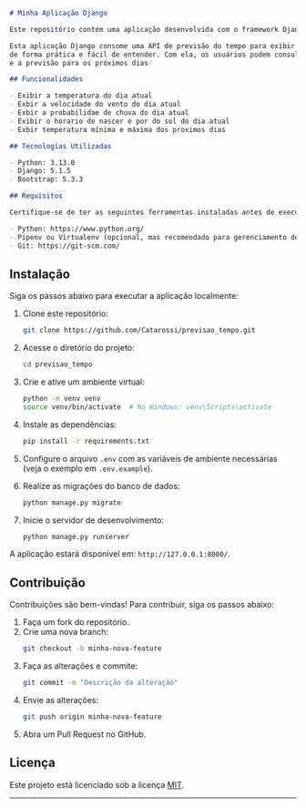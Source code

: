 ```markdown
# Minha Aplicação Django

Este repositório contém uma aplicação desenvolvida com o framework Django.

Esta aplicação Django consome uma API de previsão do tempo para exibir informações meteorológicas
de forma prática e fácil de entender. Com ela, os usuários podem consultar as condições climáticas atuais
e a previsão para os próximos dias

## Funcionalidades

- Exibir a temperatura do dia atual
- Exbir a velocidade do vento do dia atual
- Exbir a probabilidae de chuva do dia atual
- Exibir o horario de nascer e por do sol do dia atual
- Exbir temperatura mínima e máxima dos proximos dias

## Tecnologias Utilizadas

- Python: 3.13.0
- Django: 5.1.5
- Bootstrap: 5.3.3

## Requisitos

Certifique-se de ter as seguintes ferramentas instaladas antes de executar a aplicação:

- Python: https://www.python.org/
- Pipenv ou Virtualenv (opcional, mas recomendado para gerenciamento de dependências)
- Git: https://git-scm.com/

```
## Instalação

Siga os passos abaixo para executar a aplicação localmente:

1. Clone este repositório:
   ```bash
   git clone https://github.com/Catarossi/previsao_tempo.git
   ```
2. Acesse o diretório do projeto:
   ```bash
   cd previsao_tempo
   ```
3. Crie e ative um ambiente virtual:
   ```bash
   python -m venv venv
   source venv/bin/activate  # No Windows: venv\Scripts\activate
   ```
4. Instale as dependências:
   ```bash
   pip install -r requirements.txt
   ```
5. Configure o arquivo `.env` com as variáveis de ambiente necessárias (veja o exemplo em `.env.example`).

6. Realize as migrações do banco de dados:
   ```bash
   python manage.py migrate
   ```
7. Inicie o servidor de desenvolvimento:
   ```bash
   python manage.py runserver
   ```

A aplicação estará disponível em: `http://127.0.0.1:8000/`.

## Contribuição

Contribuições são bem-vindas! Para contribuir, siga os passos abaixo:

1. Faça um fork do repositório.
2. Crie uma nova branch:
   ```bash
   git checkout -b minha-nova-feature
   ```
3. Faça as alterações e commite:
   ```bash
   git commit -m "Descrição da alteração"
   ```
4. Envie as alterações:
   ```bash
   git push origin minha-nova-feature
   ```
5. Abra um Pull Request no GitHub.

## Licença

Este projeto está licenciado sob a licença [MIT](LICENSE).

---
